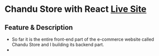 # Chandu Store with React [Live Site](https://chandu-store.netlify.app)

## Feature & Description
* So far it is the entire front-end part of the e-commerce website called Chandu Store and I building its backend part.
* 
